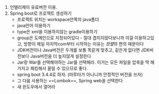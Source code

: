 1. 인텔리제이 유료버전 이용.
2. Spring boot로 프로젝트 생성하기
	- 프로젝트 위치는 workspace안쪽의 java폴더
	- java언어 이용하기
	- type은 xml을 이용하지않는 gradle이용하기
	- group은 도메인으로 지정되어있다 - 절대 겹치지않다보니까 이걸 이용하고있고, 방향이 제일 마지막com부터 시작하는 이유는 *정렬*의 편의 때문이다
	- JDK버전이나 Java버전은 두개를 보통 똑같게 맞추고, 같은게 없다면 JDK버전보다 Java버전을 더 높지않게 설정한다
	- Jar랑 War를 선택해야하는 Jar를 선택해라. 이거는 모든 파일을 압축을 딱 해가지고 패킹해서 올릴 수 있으므로 좋다.
	- spring boot 3.4.4로 하자. (마루타가 아니니까 안정적인 버전을 쓰자)
	- 그 다음 사용하는 ==Lombok==, Spring web을 선택한다
	- 새 윈도우에서 열어라


